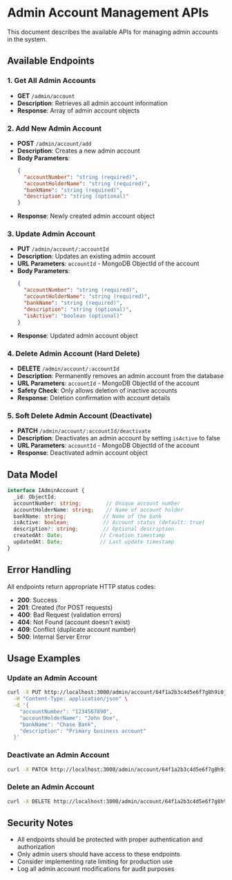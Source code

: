 # Admin Account Management APIs

This document describes the available APIs for managing admin accounts in the system.

## Available Endpoints

### 1. Get All Admin Accounts
- **GET** `/admin/account`
- **Description**: Retrieves all admin account information
- **Response**: Array of admin account objects

### 2. Add New Admin Account
- **POST** `/admin/account/add`
- **Description**: Creates a new admin account
- **Body Parameters**:
  ```json
  {
    "accountNumber": "string (required)",
    "accountHolderName": "string (required)",
    "bankName": "string (required)",
    "description": "string (optional)"
  }
  ```
- **Response**: Newly created admin account object

### 3. Update Admin Account
- **PUT** `/admin/account/:accountId`
- **Description**: Updates an existing admin account
- **URL Parameters**: `accountId` - MongoDB ObjectId of the account
- **Body Parameters**:
  ```json
  {
    "accountNumber": "string (required)",
    "accountHolderName": "string (required)",
    "bankName": "string (required)",
    "description": "string (optional)",
    "isActive": "boolean (optional)"
  }
  ```
- **Response**: Updated admin account object

### 4. Delete Admin Account (Hard Delete)
- **DELETE** `/admin/account/:accountId`
- **Description**: Permanently removes an admin account from the database
- **URL Parameters**: `accountId` - MongoDB ObjectId of the account
- **Safety Check**: Only allows deletion of inactive accounts
- **Response**: Deletion confirmation with account details

### 5. Soft Delete Admin Account (Deactivate)
- **PATCH** `/admin/account/:accountId/deactivate`
- **Description**: Deactivates an admin account by setting `isActive` to false
- **URL Parameters**: `accountId` - MongoDB ObjectId of the account
- **Response**: Deactivated admin account object

## Data Model

```typescript
interface IAdminAccount {
  _id: ObjectId;
  accountNumber: string;        // Unique account number
  accountHolderName: string;    // Name of account holder
  bankName: string;            // Name of the bank
  isActive: boolean;           // Account status (default: true)
  description?: string;        // Optional description
  createdAt: Date;            // Creation timestamp
  updatedAt: Date;            // Last update timestamp
}
```

## Error Handling

All endpoints return appropriate HTTP status codes:
- **200**: Success
- **201**: Created (for POST requests)
- **400**: Bad Request (validation errors)
- **404**: Not Found (account doesn't exist)
- **409**: Conflict (duplicate account number)
- **500**: Internal Server Error

## Usage Examples

### Update an Admin Account
```bash
curl -X PUT http://localhost:3000/admin/account/64f1a2b3c4d5e6f7g8h9i0j1 \
  -H "Content-Type: application/json" \
  -d '{
    "accountNumber": "1234567890",
    "accountHolderName": "John Doe",
    "bankName": "Chase Bank",
    "description": "Primary business account"
  }'
```

### Deactivate an Admin Account
```bash
curl -X PATCH http://localhost:3000/admin/account/64f1a2b3c4d5e6f7g8h9i0j1/deactivate
```

### Delete an Admin Account
```bash
curl -X DELETE http://localhost:3000/admin/account/64f1a2b3c4d5e6f7g8h9i0j1
```

## Security Notes

- All endpoints should be protected with proper authentication and authorization
- Only admin users should have access to these endpoints
- Consider implementing rate limiting for production use
- Log all admin account modifications for audit purposes 
